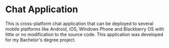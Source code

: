 # Chat Application

This is cross-platform chat application that can be deployed to several mobile platforms like Android, iOS, WIndows Phone and Blackberry OS with little or no modification to the source code. This application was developed for my Bachelor's degree project.
